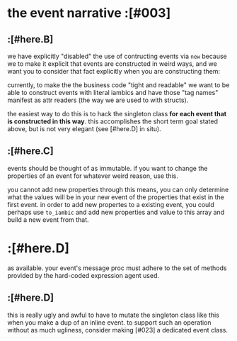 # the event narrative :[#003]

## :[#here.B]

we have explicitly "disabled" the use of contructing events via `new`
because we to make it explicit that events are constructed in weird
ways, and we want you to consider that fact explicitly when you are
constructing them:

currently, to make the the business code "tight and readable" we want to
be able to construct events with literal iambics and have those "tag
names" manifest as attr readers (the way we are used to with structs).

the easiest way to do this is to hack the singleton class **for each
event that is constructed in this way**. this accomplishes the short
term goal stated above, but is not very elegant (see [#here.D] in situ).





## :[#here.C]

events should be thought of as immutable. if you want to change the
properties of an event for whatever weird reason, use this.

you cannot add new properties through this means, you can only determine
what the values will be in your new event of the properties that exist
in the first event. in order to add new propertes to a existing event,
you could perhaps use `to_iambic` and add new properties and value to
this array and build a new event from that.




# :[#here.D]

as available. your event's message proc must adhere to the set of
methods provided by the hard-coded expression agent used.




## :[#here.D]

this is really ugly and awful to have to mutate the singleton class like
this when you make a dup of an inline event. to support such an
operation without as much ugliness, consider making [#023] a dedicated
event class.
